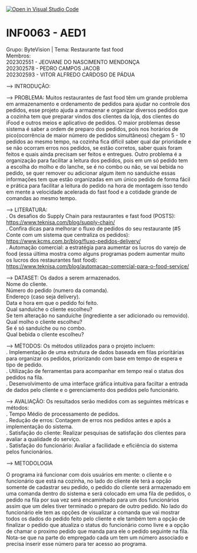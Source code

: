 [![Open in Visual Studio Code](https://classroom.github.com/assets/open-in-vscode-2e0aaae1b6195c2367325f4f02e2d04e9abb55f0b24a779b69b11b9e10269abc.svg)](https://classroom.github.com/online_ide?assignment_repo_id=17281039&assignment_repo_type=AssignmentRepo)
# INF0063 - AED1
Grupo: ByteVision | Tema: Restaurante fast food<br>
Membros:<br>
202302551 - JEOVANE DO NASCIMENTO MENDONÇA<br>
202302578 - PEDRO CAMPOS JACOB<br>
202302593 - VITOR ALFREDO CARDOSO DE PÁDUA
   
   —> INTRODUÇÃO:
   
   —> PROBLEMA: Muitos restaurantes de fast food têm um grande problema em armazenamento e ordenamento de pedidos para ajudar no controle dos pedidos, esse projeto ajuda a armazenar e organizar diversos pedidos que a cozinha tem que preparar vindos dos clientes da loja, dos clientes do iFood e outros meios e aplicativo de pedidos.
   O maior problemas desse sistema é saber a ordem de preparo dos pedidos, pois nos horários de pico(ocorrência de maior número de pedidos simultâneos) chegam 5 - 10 pedidos ao mesmo tempo, na cozinha fica difícil saber qual dar prioridade e se não ocorram erros nos pedidos, se estão corretos, saber quais foram feitos e quais ainda precisam ser feitos e entregues.
   Outro problema é a organização para facilitar a leitura dos pedidos, pois em um só pedido tem a escolha do molho e do lanche, se é no combo ou não, se vai bebida no pedido, se quer remover ou adicionar algum item no sanduíche essas informações tem que estão organizadas em um único pedido de forma fácil e prática para facilitar a leitura do pedido na hora de montagem isso tendo em mente a velocidade acelerada do fast food e a cotidade grande de comandas ao mesmo tempo.
  
   —> LITERATURA:<br>
. Os desafios do Supply Chain para restaurantes e fast food (POSTS): https://www.teknisa.com/blog/supply-chain/<br>
. Confira dicas para melhorar o fluxo de pedidos do seu restaurante (#5 Conte com um sistema que centraliza os pedidos): https://www.kcms.com.br/blog/fluxo-pedidos-delivery/<br>
. Automação comercial: a estratégia para aumentar os lucros do varejo de food (essa última mostra como alguns programas podem aumentar muito os lucros dos restaurantes fast food): https://www.teknisa.com/blog/automacao-comercial-para-o-food-service/<br>
   
   —> DATASET: Os dados a serem armazenados.<br>
      Nome do cliente.<br>
      Número do pedido (numero da comanda).<br>
      Endereço (caso seja delivery).<br>
      Data e hora em que o pedido foi feito.<br>
      Qual sanduíche o cliente escolheu?<br>
      Se tem alteração no sanduíche (ingrediente a ser adicionado ou removido).<br>
      Qual molho o cliente escolheu?<br>
      Se é só sanduíche ou no combo.<br>
      Qual bebida o cliente escolheu? 

   —> MÉTODOS: Os métodos utilizados para o projeto incluem:<br>
. Implementação de uma estrutura de dados baseada em filas prioritárias para organizar os pedidos, priorizando com base em tempo de espera e tipo de pedido.<br>
. Utilização de ferramentas para acompanhar em tempo real o status dos pedidos na fila.<br>
. Desenvolvimento de uma interface gráfica intuitiva para faciltar a entrada de dados pelo cliente e o gerenciamento dos pedidos pelo funcionário.

   —> AVALIAÇÃO: Os resultados serão medidos com as seguintes métricas e métodos:<br>
. Tempo Médio de processamento de pedidos.<br>
. Redução de erros: Contagem de erros nos pedidos antes e após a implementação do sistema.<br>
. Satisfação do cliente: Realizar pesquisas de satisfação dos clientes para avaliar a qualidade do serviço.<br>
. Satisfação do funcionário: Avaliar a facilidade e eficiência do sistema pelos funcionários.
     
   —> METODOLOGIA 
 
   O programa irá funcionar com dois usuários em mente: o cliente e o funcionário que está na cozinha,
no lado do cliente ele terá a opção somente de cadastrar seu pedido, o pedido do cliente será armazenado em uma
comanda dentro do sistema e será colocado em uma fila de pedidos, o pedido na fila por sua vez será encaminhado
para um dos funcionários assim que um deles tiver terminado o preparo de outro pedido.
	No lado do funcionário ele tem as opções de visualizar a comanda que vai mostrar todos os dados do pedido
feito pelo cliente e ele também tem a opção de finalizar o pedido que atualiza o status do funcionário como livre
e a opção de chamar o proximo pedido que manda para ele o pedido seguinte na fila. Nota-se que na parte do empregado
cada um tem um número associado e precisa inserir esse número para ter acesso ao programa.		
